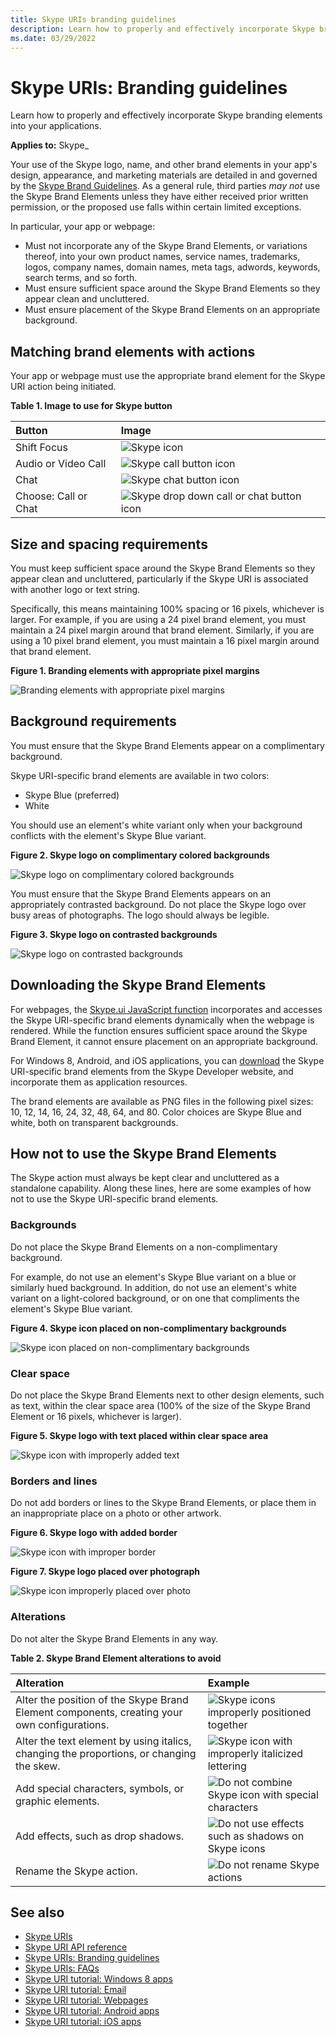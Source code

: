 ```yaml
---
title: Skype URIs branding guidelines
description: Learn how to properly and effectively incorporate Skype branding elements into your applications.
ms.date: 03/29/2022
---
```


# Skype URIs: Branding guidelines

Learn how to properly and effectively incorporate Skype branding elements into your applications.

**Applies to:** Skype_

Your use of the Skype logo, name, and other brand elements in your app's design, appearance, and marketing materials are detailed in and governed by the [Skype Brand Guidelines](https://www.skype.com/go/brand-guidelines/). As a general rule, third parties _may not_ use the Skype Brand Elements unless they have either received prior written permission, or the proposed use falls within certain limited exceptions.

In particular, your app or webpage:

* Must not incorporate any of the Skype Brand Elements, or variations thereof, into your own product names, service names, trademarks, logos, company names, domain names, meta tags, adwords, keywords, search terms, and so forth.
* Must ensure sufficient space around the Skype Brand Elements so they appear clean and uncluttered.
* Must ensure placement of the Skype Brand Elements on an appropriate background.

## Matching brand elements with actions

Your app or webpage must use the appropriate brand element for the Skype URI action being initiated.

**Table 1. Image to use for Skype button**

|**Button**|**Image**|
|:-----|:-----|
|Shift Focus|![Skype icon](images/Skypeicon_16px.png)|
|Audio or Video Call|![Skype call button icon](images/callbutton_16px.png)|
|Chat|![Skype chat button icon](images/Skype_chatbutton_16px.png)|
|Choose: Call or Chat|![Skype drop down call or chat button icon](images/Skype_dropdowncallbutton_16px.png)|

## Size and spacing requirements

You must keep sufficient space around the Skype Brand Elements so they appear clean and uncluttered, particularly if the
Skype URI is associated with another logo or text string.

Specifically, this means maintaining 100% spacing or 16 pixels, whichever is larger. For example, if you are using a 24
pixel brand element, you must maintain a 24 pixel margin around that brand element. Similarly, if you are using a 10 pixel
brand element, you must maintain a 16 pixel margin around that brand element.

**Figure 1. Branding elements with appropriate pixel margins**

![Branding elements with appropriate pixel margins](images/86d4ec8b-1db1-43fc-bb37-c71715e6555e.jpg)

## Background requirements

You must ensure that the Skype Brand Elements appear on a complimentary background.

Skype URI-specific brand elements are available in two colors:

* Skype Blue (preferred)
* White

You should use an element's white variant only when your background conflicts with the element's Skype Blue variant.

**Figure 2. Skype logo on complimentary colored backgrounds**

![Skype logo on complimentary colored backgrounds](images/290fc15d-5cfe-478f-a8c0-5136db46bcc7.jpg)

You must ensure that the Skype Brand Elements appears on an appropriately contrasted background. Do not place the Skype
logo over busy areas of photographs. The logo should always be legible.

**Figure 3. Skype logo on contrasted backgrounds**

![Skype logo on contrasted backgrounds](images/893045ce-14d3-4a3f-b5b7-3805ba000d2b.jpg)

## Downloading the Skype Brand Elements

For webpages, the [Skype.ui JavaScript function](SkypeURItutorial_Webpages.md#skype.ui) incorporates and accesses the Skype
URI-specific brand elements dynamically when the webpage is rendered. While the function ensures sufficient space
around the Skype Brand Element, it cannot ensure placement on an appropriate background.

For Windows 8, Android, and iOS applications, you can [download](https://www.microsoft.com/download/details.aspx?id=43127)
the Skype URI-specific brand elements from the Skype Developer website, and incorporate them as application resources.

The brand elements are available as PNG files in the following pixel sizes: 10, 12, 14, 16, 24, 32, 48, 64, and 80. Color
choices are Skype Blue and white, both on transparent backgrounds.

## How not to use the Skype Brand Elements

The Skype action must always be kept clear and uncluttered as a standalone capability. Along these lines, here are
some examples of how not to use the Skype URI-specific brand elements.

### Backgrounds

Do not place the Skype Brand Elements on a non-complimentary background.

For example, do not use an element's Skype Blue variant on a blue or similarly hued background. In addition, do not use
an element's white variant on a light-colored background, or on one that compliments the element's Skype Blue variant.

**Figure 4. Skype icon placed on non-complimentary backgrounds**

![Skype icon placed on non-complimentary backgrounds](images/5a5bf907-7fd7-460b-8fb5-81bf8e45d0c4.jpg)

### Clear space

Do not place the Skype Brand Elements next to other design elements, such as text, within the clear space area
(100% of the size of the Skype Brand Element or 16 pixels, whichever is larger).

**Figure 5. Skype logo with text placed within clear space area**

![Skype icon with improperly added text](images/skypeUriBrandingAddedText.png)

### Borders and lines

Do not add borders or lines to the Skype Brand Elements, or place them in an inappropriate place on a photo or other artwork.

**Figure 6. Skype logo with added border**

![Skype icon with improper border](images/skypeUriBrandingBox.png)

**Figure 7. Skype logo placed over photograph**

![Skype icon improperly placed over photo](images/skypeUriBrandingPhoto.png)

### Alterations

Do not alter the Skype Brand Elements in any way.

**Table 2. Skype Brand Element alterations to avoid**

|**Alteration**|**Example**|
|:-----|:-----|
|Alter the position of the Skype Brand Element components, creating your own configurations.|![Skype icons improperly positioned together](images/skypeUriBrandingAlterPos1.png)|
|Alter the text element by using italics, changing the proportions, or changing the skew.|![Skype icon with improperly italicized lettering](images/skypeUriBrandingFont.png)|
|Add special characters, symbols, or graphic elements.|![Do not combine Skype icon with special characters](images/skypeUriBrandingSpecialChars.png)|
|Add effects, such as drop shadows.|![Do not use effects such as shadows on Skype icons](images/skypeUriBrandingEffects.png)|
|Rename the Skype action.|![Do not rename Skype actions](images/skypeUriBrandingName.png)|

## See also

* [Skype URIs](SkypeURIs.md)
* [Skype URI API reference](SkypeURIAPIReference.md)
* [Skype URIs: Branding guidelines](SkypeURIs_BrandingGuidelines.md)
* [Skype URIs: FAQs](SkypeURIs_FAQs.md)
* [Skype URI tutorial: Windows 8 apps](SkypeURITutorial_Windows8Apps.md)
* [Skype URI tutorial: Email](SkypeURITutorial_Email.md)
* [Skype URI tutorial: Webpages](SkypeURItutorial_Webpages.md)
* [Skype URI tutorial: Android apps](SkypeURITutorial_AndroidApps.md)
* [Skype URI tutorial: iOS apps](SkypeURITutorial_iOSApps.md)
